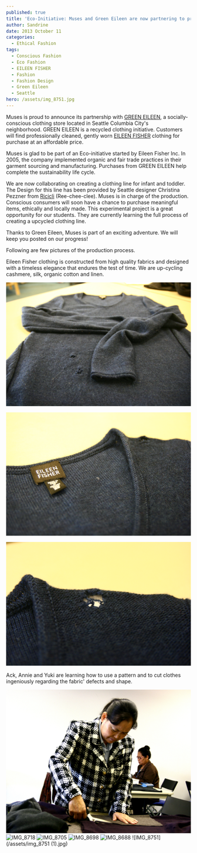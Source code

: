 ```yaml
---
published: true
title: 'Eco-Initiative: Muses and Green Eileen are now partnering to promote upcylced clothing'
author: Sandrine
date: 2013 October 11
categories:
  - Ethical Fashion
tags:
  - Conscious Fashion
  - Eco Fashion
  - EILEEN FISHER
  - Fashion
  - Fashion Design
  - Green Eileen
  - Seattle
hero: /assets/img_8751.jpg
---
```

Muses is proud to announce its partnership with [GREEN EILEEN](http://www.greeneileen.org/stores/), a socially-conscious clothing store located in Seattle Columbia City's neighborhood. GREEN EILEEN is a recycled clothing initiative. Customers will find professionally cleaned, gently worn [EILEEN FISHER](http://www.eileenfisher.com/EileenFisher.jsp) clothing for purchase at an affordable price.

Muses is glad to be part of an Eco-initiative started by Eileen Fisher Inc. In 2005, the company implemented organic and fair trade practices in their garment sourcing and manufacturing. Purchases from GREEN EILEEN help complete the sustainability life cycle.

We are now collaborating on creating a clothing line for infant and toddler. The Design for this line has been provided by Seattle designer Christina Pezzner from [Ricicli](http://www.riciclikids.com/) (Ree-chee-clee). Muses is in charge of the production. Conscious consumers will soon have a chance to purchase meaningful items, ethically and locally made. This experimental project is a great opportunity for our students. They are currently learning the full process of creating a upcycled clothing line.

Thanks to Green Eileen, Muses is part of an exciting adventure. We will keep you posted on our progress!

Following are few pictures of the production process.

Eileen Fisher clothing is constructed from high quality fabrics and designed with a timeless elegance that endures the test of time. We are up-cycling cashmere, silk, organic cotton and linen.

![IMG_8731](/assets/img_8731.jpg?w=470)

![IMG_8719](/assets/img_8719.jpg?w=470)

![IMG_8722](/assets/img_8722.jpg?w=470)

Ack, Annie and Yuki are learning how to use a pattern and to cut clothes ingeniously regarding the fabric' defects and shape.

![IMG_8733](/assets/img_8733.jpg?w=470)
![IMG_8718](/assets/img_8718.jpg?w=470)
![IMG_8705](/assets/img_8705.jpg?w=470)
![IMG_8698](/assets/img_8698.jpg?w=470)
![IMG_8688](/assets/img_8688.jpg?w=470)
![IMG_8751](/assets/img_8751 (1).jpg)